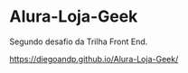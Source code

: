 # Alura-Loja-Geek

Segundo desafio da Trilha Front End.

https://diegoandp.github.io/Alura-Loja-Geek/